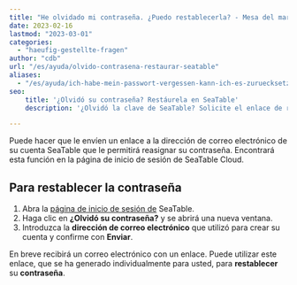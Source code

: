 ```yaml
---
title: "He olvidado mi contraseña. ¿Puedo restablecerla? - Mesa del mar"
date: 2023-02-16
lastmod: "2023-03-01"
categories: 
  - "haeufig-gestellte-fragen"
author: "cdb"
url: "/es/ayuda/olvido-contrasena-restaurar-seatable"
aliases:
  - "/es/ayuda/ich-habe-mein-passwort-vergessen-kann-ich-es-zuruecksetzen"
seo:
    title: '¿Olvidó su contraseña? Restáurela en SeaTable'
    description: '¿Olvidó la clave de SeaTable? Solicite el enlace de restablecimiento por mail desde la página de inicio de sesión y configure fácilmente una nueva contraseña segura.'

---
```


Puede hacer que le envíen un enlace a la dirección de correo electrónico de su cuenta SeaTable que le permitirá reasignar su contraseña. Encontrará esta función en la página de inicio de sesión de SeaTable Cloud.

## Para restablecer la contraseña

1. Abra la [página de inicio de sesión de](https://cloud.seatable.io) SeaTable.
2. Haga clic en **¿Olvidó su contraseña?** y se abrirá una nueva ventana.
3. Introduzca la **dirección de correo electrónico** que utilizó para crear su cuenta y confirme con **Enviar**.

En breve recibirá un correo electrónico con un enlace. Puede utilizar este enlace, que se ha generado individualmente para usted, para **restablecer** su **contraseña**.
